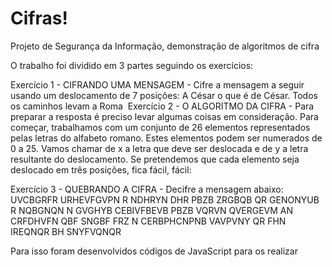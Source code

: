# Cifras!
Projeto de Segurança da Informação, demonstração de algoritmos de cifra

O trabalho foi dividido em 3 partes seguindo os exercícios:

Exercício 1 - CIFRANDO UMA MENSAGEM - Cifre a mensagem a seguir usando um deslocamento de 7 posições: 
A César o que é de César.
Todos os caminhos levam a Roma
﻿
Exercício 2 - O ALGORITMO DA CIFRA - Para preparar a resposta é preciso levar algumas coisas em consideração. Para começar, 
trabalhamos com um conjunto de 26 elementos representados pelas letras do alfabeto romano. Estes elementos podem ser numerados 
de 0 a 25. Vamos chamar de x a letra que deve ser deslocada e de y a letra resultante do deslocamento. Se pretendemos que cada elemento 
seja deslocado em três posições, fica fácil, fácil:

Exercício 3 - QUEBRANDO A CIFRA - Decifre a mensagem abaixo:
UVCBGRFR URHEVFGVPN R NDHRYN DHR PBZB ZRGBQB QR GENONYUB R NQBGNQN N GVGHYB CEBIVFBEVB PBZB
VQRVN QVERGEVM AN CRFDHVFN QBF SNGBF FRZ N CERBPHCNPNB VAVPVNY QR FHN IREQNQR BH SNYFVQNQR

Para isso foram desenvolvidos códigos de JavaScript para os realizar
